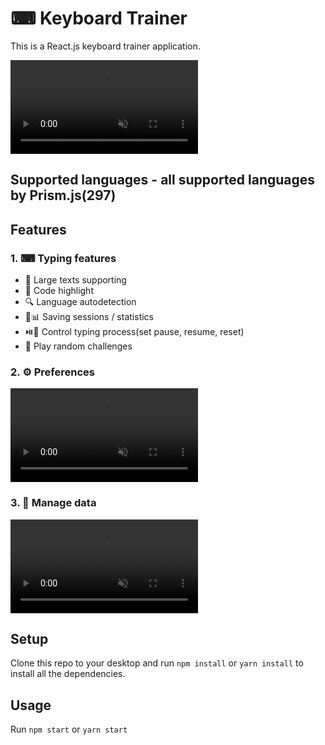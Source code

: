 # ⌨ Keyboard Trainer

This is a React.js keyboard trainer application.

<video autoplay loop muted src='https://user-images.githubusercontent.com/67706933/190857521-fa1d4098-30c0-4a6e-9d13-ef45ac70c1e5.mp4'>
</video>

## Supported languages - all supported languages by Prism.js(297)

## Features

### 1. ⌨ Typing features
- 📜 Large texts supporting
- 🌈 Code highlight
- 🔍 Language autodetection
- 💾📊 Saving sessions / statistics
- ⏯️🔄 Control typing process(set pause, resume, reset)
- 🎲 Play random challenges

### 2. ⚙️ Preferences

<video autoplay loop muted src='https://user-images.githubusercontent.com/67706933/190857577-dba442a0-de2f-4ef6-a055-a2019adf80ab.mp4'>
</video>

### 3. 📝 Manage data

<video autoplay loop muted src='https://user-images.githubusercontent.com/67706933/190857566-f6dd8223-cbbc-4f25-bf7b-c8eba0ad5b16.mp4'>
</video>

## Setup

Clone this repo to your desktop and run `npm install` or `yarn install`
to install all the dependencies.

## Usage

Run `npm start` or `yarn start`
